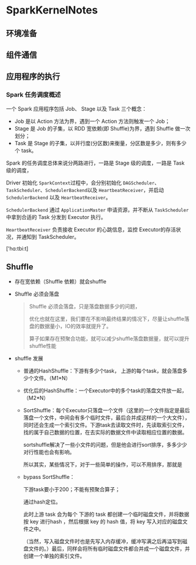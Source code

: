 # SparkKernelNotes

## 环境准备







## 组件通信







## 应用程序的执行



### Spark 任务调度概述  

一个 Spark 应用程序包括 Job、 Stage 以及 Task 三个概念：

-  Job 是以 Action 方法为界，遇到一个 Action 方法则触发一个 Job；
- Stage 是 Job 的子集，以 RDD 宽依赖(即 Shuffle)为界，遇到 Shuffle 做一次划分；
- Task 是 Stage 的子集，以并行度(分区数)来衡量，分区数是多少，则有多少个 task。

Spark 的任务调度总体来说分两路进行，一路是 Stage 级的调度，一路是 Task 级的调度，  





Driver 初始化 `SparkContext`过程中，会分别初始化 `DAGScheduler`、 `TaskScheduler`、`SchedulerBackend`以及 `HeartbeatReceiver`，并启动 `SchedulerBackend` 以及 `HeartbeatReceiver`。

`SchedulerBackend` 通过 `ApplicationMaster` 申请资源，并不断从 `TaskScheduler` 中拿到合适的 Task 分发到 Executor 执行。 

`HeartbeatReceiver` 负责接收 Executor 的心跳信息，监控 Executor的存活状况，并通知到 TaskScheduler。  

['hɑ:tbi:t]



## Shuffle 

- 存在宽依赖（Shuffle 依赖）就会shuffle

- Shuffle 必须会落盘

  > Shuffle 必须会落盘，只是落盘数据多少的问题，
  >
  > 优化也就在这里，我们要在不影响最终结果的情况下，尽量让shuffle落盘的数据量小，IO的效率就提升了。
  >
  > 
  >
  > 算子如果存在预聚合功能，就可以减少shuffle落盘数据量，就可以提升shuffle性能

- shuffle 发展

  - 普通的HashShuffle：下游有多少个task， 上游的每个task，就会落盘多少个文件。（M1*N）

  - 优化后的HashShuffle：一个Executor中的多个task的落盘文件放一起，（M2*N）

  - SortShuffle：每个Executor只落盘一个文件（这里的一个文件指定是最后落盘一个文件，中间会有多个临时文件，最后合并成这样的一个大文件），同时还会生成一个索引文件。下游task去读取文件时，先读取索引文件，找的属于自己数据的位置，在去实际的数据文件中读取相应位置的数据。

    sortshuffle解决了一些小文件的问题，但是他会进行sort排序，多多少少对行性能也会有影响。

    所以其实，某些情况下，对于一些简单的操作，可以不用排序，那就是

  - bypass SortShuffle：

    下游task要小于200；不能有预聚合算子；

    通过hash定位。

    此时上游 task 会为每个 下游的 task 都创建一个临时磁盘文件，并将数据按 key 进行hash ，然后根据 key 的 hash 值，将 key 写入对应的磁盘文件之中。

    （当然，写入磁盘文件时也是先写入内存缓冲，缓冲写满之后再溢写到磁盘文件的。）最后，同样会将所有临时磁盘文件都合并成一个磁盘文件，并创建一个单独的索引文件。  







